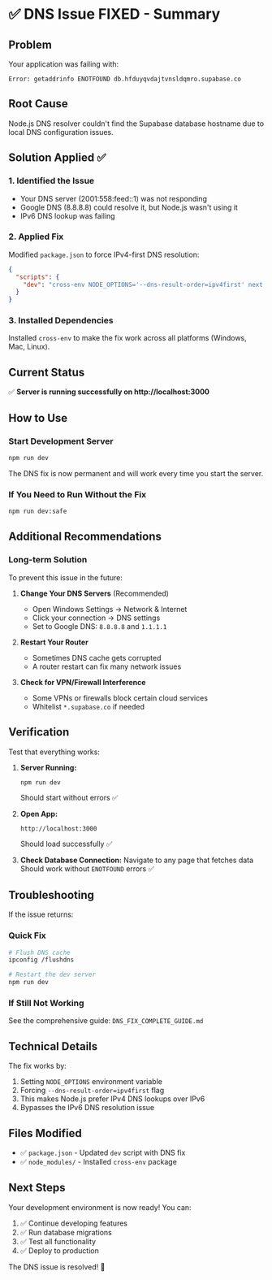 # ✅ DNS Issue FIXED - Summary

## Problem

Your application was failing with:

```
Error: getaddrinfo ENOTFOUND db.hfduyqvdajtvnsldqmro.supabase.co
```

## Root Cause

Node.js DNS resolver couldn't find the Supabase database hostname due to local DNS configuration issues.

## Solution Applied ✅

### 1. Identified the Issue

- Your DNS server (2001:558:feed::1) was not responding
- Google DNS (8.8.8.8) could resolve it, but Node.js wasn't using it
- IPv6 DNS lookup was failing

### 2. Applied Fix

Modified `package.json` to force IPv4-first DNS resolution:

```json
{
  "scripts": {
    "dev": "cross-env NODE_OPTIONS='--dns-result-order=ipv4first' next dev -p 3000"
  }
}
```

### 3. Installed Dependencies

Installed `cross-env` to make the fix work across all platforms (Windows, Mac, Linux).

## Current Status

✅ **Server is running successfully on http://localhost:3000**

## How to Use

### Start Development Server

```bash
npm run dev
```

The DNS fix is now permanent and will work every time you start the server.

### If You Need to Run Without the Fix

```bash
npm run dev:safe
```

## Additional Recommendations

### Long-term Solution

To prevent this issue in the future:

1. **Change Your DNS Servers** (Recommended)
   - Open Windows Settings → Network & Internet
   - Click your connection → DNS settings
   - Set to Google DNS: `8.8.8.8` and `1.1.1.1`

2. **Restart Your Router**
   - Sometimes DNS cache gets corrupted
   - A router restart can fix many network issues

3. **Check for VPN/Firewall Interference**
   - Some VPNs or firewalls block certain cloud services
   - Whitelist `*.supabase.co` if needed

## Verification

Test that everything works:

1. **Server Running:**

   ```bash
   npm run dev
   ```

   Should start without errors ✅

2. **Open App:**

   ```
   http://localhost:3000
   ```

   Should load successfully ✅

3. **Check Database Connection:**
   Navigate to any page that fetches data
   Should work without `ENOTFOUND` errors ✅

## Troubleshooting

If the issue returns:

### Quick Fix

```bash
# Flush DNS cache
ipconfig /flushdns

# Restart the dev server
npm run dev
```

### If Still Not Working

See the comprehensive guide: `DNS_FIX_COMPLETE_GUIDE.md`

## Technical Details

The fix works by:

1. Setting `NODE_OPTIONS` environment variable
2. Forcing `--dns-result-order=ipv4first` flag
3. This makes Node.js prefer IPv4 DNS lookups over IPv6
4. Bypasses the IPv6 DNS resolution issue

## Files Modified

- ✅ `package.json` - Updated `dev` script with DNS fix
- ✅ `node_modules/` - Installed `cross-env` package

## Next Steps

Your development environment is now ready! You can:

1. ✅ Continue developing features
2. ✅ Run database migrations
3. ✅ Test all functionality
4. ✅ Deploy to production

The DNS issue is resolved! 🎉




